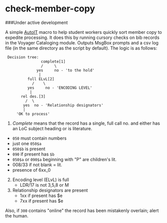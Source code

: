 check-member-copy
==============
###Under active development

A simple [AutoIT](https://www.autoitscript.com/site/) macro to help student workers quickly sort member copy to expedite processing. It does this by running cursory checks on bib records in the Voyager Cataloging module. Outputs MsgBox prompts and a csv log file (in the same directory as the script by default). The logic is as follows:
```
 Decision tree: 
			    complete[1]
				/     \
			  yes	  no - 'to the hold'
			   |        
		  full ELvL[2]     
	    	/    \
		  yes     no - 'ENCODING LEVEL'
           |         
       rel des.[3]   
         /  \
        yes  no - 'Relationship designators'    
        |
     'OK to process'
```
1. *Complete* means that the record has a single, full call no. and either has an LoC subject heading or is literature.
 - `050` must contain numbers
 - just one `050$a`
 - `050$b` is present
 - `090` if present has `$b`
 - `050$a` or `090$a` beginning with "P" are children's lit.
 - 008/33 if not blank = lit.
 - presence of 6xx_0 
2. Encoding level (ELvL) is full
	 - LDR/17 is not 3,5,8 or M
3. Relationship designators are present
	- 1xx if present has $e
	- 7xx if present has $e

Also, if `300` contains "online" the record has been mistakenly overlain; alert the human. 